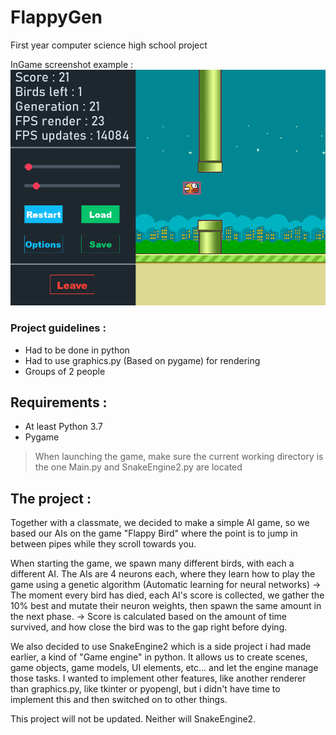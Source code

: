# FlappyGen
First year computer science high school project

InGame screenshot example :
![ExampleImage](/assets/ExampleImage.png?raw=true "InGame example")

### Project guidelines :
- Had to be done in python
- Had to use graphics.py (Based on pygame) for rendering
- Groups of 2 people

## Requirements :
- At least Python 3.7
- Pygame

> When launching the game, make sure the current working directory is the one Main.py and SnakeEngine2.py are located

## The project :
Together with a classmate, we decided to make a simple AI game, so we based our AIs on the game "Flappy Bird"
where the point is to jump in between pipes while they scroll towards you.

When starting the game, we spawn many different birds, with each a different AI.
The AIs are 4 neurons each, where they learn how to play the game using a genetic algorithm (Automatic learning for neural networks)
-> The moment every bird has died, each AI's score is collected, we gather the 10% best and mutate their neuron weights, then spawn the same amount in the next phase.
-> Score is calculated based on the amount of time survived, and how close the bird was to the gap right before dying.

We also decided to use SnakeEngine2 which is a side project i had made earlier, a kind of "Game engine" in python. It allows us to create scenes, game objects, game models, UI elements, etc... and let the engine manage those tasks. I wanted to implement other features, like another renderer than graphics.py, like tkinter or pyopengl, but i didn't have time to implement this and then switched on to other things.

This project will not be updated. Neither will SnakeEngine2.
